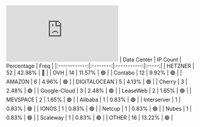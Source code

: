 ![Diagramm](https://github.com/obajay/StateSync-snapshots/blob/main/Projects/Kyve/1/README.md)
| Data Center | IP Count | Percentage | Freq |
|:------------:|:--------:|:-----------:|:-----:|
| HETZNER | 52 | 42.98% | 🔴 |
| OVH | 14 | 11.57% | 🟢 |
| Contabo | 12 | 9.92% | 🟢 |
| AMAZON | 6 | 4.96% | 🟢 |
| DIGITALOCEAN | 5 | 4.13% | 🟢 |
| Cherry | 3 | 2.48% | 🟢 |
| Google-Cloud | 3 | 2.48% | 🟢 |
| LeaseWeb | 2 | 1.65% | 🟢 |
| MEVSPACE | 2 | 1.65% | 🟢 |
| Alibaba | 1 | 0.83% | 🟢 |
| Interserver | 1 | 0.83% | 🟢 |
| IONOS | 1 | 0.83% | 🟢 |
| Netcup | 1 | 0.83% | 🟢 |
| Nubes | 1 | 0.83% | 🟢 |
| Scaleway | 1 | 0.83% | 🟢 |
| OTHER | 16 | 13.22% | 🟢 |